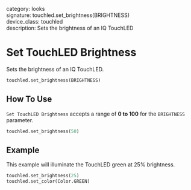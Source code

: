 category: looks  
signature: touchled.set_brightness(BRIGHTNESS)  
device_class: touchled  
description: Sets the brightness of an IQ TouchLED  

# Set TouchLED Brightness

Sets the brightness of an IQ TouchLED.

```python
touchled.set_brightness(BRIGHTNESS)
```

## How To Use

`Set TouchLED Brightness` accepts a range of **0 to 100** for the `BRIGHTNESS` parameter.
 
```python
touchled.set_brightness(50)
```

## Example

This example will illuminate the TouchLED green at 25% brightness.

```python
touchled.set_brightness(25)
touchled.set_color(Color.GREEN)
```

<advanced>
</advanced>
